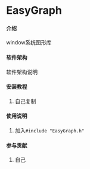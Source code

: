 # EasyGraph

#### 介绍
window系统图形库

#### 软件架构
软件架构说明


#### 安装教程

1.  自己复制

#### 使用说明

1.  加入`#include "EasyGraph.h"`

#### 参与贡献

1.  自己